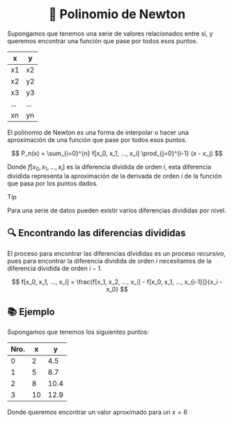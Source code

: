 <h1 align='center'>🚀 Polinomio de Newton</h1>

Supongamos que tenemos una serie de valores
relacionados entre sí, y queremos encontrar una
función que pase por todos esos puntos.

| x   | y   |
| --- | --- |
| x1  | x2  |
| x2  | y2  |
| x3  | y3  |
| ... | ... |
| xn  | yn  |

El polinomio de Newton es una forma de interpolar
o hacer una aproximación de una función que pase
por todos esos puntos.

$$
P_n(x) = \sum_{i=0}^{n} f[x_0, x_1, ..., x_i] \prod_{j=0}^{i-1} (x - x_j)
$$

Donde $f[x_0, x_1, ..., x_i]$ es la diferencia dividida
de orden $i$, esta diferencia dividida representa
la aproximación de la derivada de orden $i$ de la función
que pasa por los puntos dados.

> [!TIP]
> Para una serie de datos pueden existir varios
> diferencias divididas por nivel.

## 🔍 Encontrando las diferencias divididas

El proceso para encontrar las diferencias divididas
es un proceso _recursivo_, pues para encontrar la
diferencia dividida de orden $i$ necesitamos de la
diferencia dividida de orden $i-1$.

$$
f[x_0, x_1, ..., x_i] = \frac{f[x_1, x_2, ..., x_i] - f[x_0, x_1, ..., x_{i-1}]}{x_i - x_0}
$$

## 📚 Ejemplo

Supongamos que tenemos los siguientes puntos:

| Nro. | x   | y    |
| ---- | --- | ---- |
| 0    | 2   | 4.5  |
| 1    | 5   | 8.7  |
| 2    | 8   | 10.4 |
| 3    | 10  | 12.9 |

Donde queremos encontrar un valor aproximado
para un $x=6$